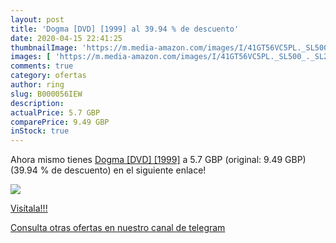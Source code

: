 ```yaml
---
layout: post
title: 'Dogma [DVD] [1999] al 39.94 % de descuento'
date: 2020-04-15 22:41:25
thumbnailImage: 'https://m.media-amazon.com/images/I/41GT56VC5PL._SL500_._SL200_.jpg'
images: [ 'https://m.media-amazon.com/images/I/41GT56VC5PL._SL500_._SL200_.jpg' ]
comments: true
category: ofertas
author: ring
slug: B000056IEW
description:
actualPrice: 5.7 GBP
comparePrice: 9.49 GBP
inStock: true
---
```


Ahora mismo tienes [Dogma [DVD] [1999]](https://www.amazon.com/dp/B000056IEW/?tag=redken08-20) a 5.7 GBP (original: 9.49 GBP) (39.94 %  de descuento) en el siguiente enlace!

[![](https://m.media-amazon.com/images/I/41GT56VC5PL._SL500_._SL200_.jpg)](https://www.amazon.com/dp/B000056IEW/?tag=redken08-20)

[Visítala!!!](https://www.amazon.com/dp/B000056IEW/?tag=redken08-20)

[Consulta otras ofertas en nuestro canal de telegram](https://t.me/s/ofertas25)
